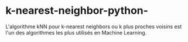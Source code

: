 # k-nearest-neighbor-python-
L'algorithme kNN pour k-nearest neighbors ou k plus proches voisins est l'un des algorithmes les plus utilisés en Machine Learning. 
